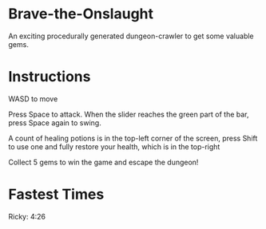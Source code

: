 # Brave-the-Onslaught
An exciting procedurally generated dungeon-crawler to get some valuable gems.

# Instructions
WASD to move

Press Space to attack. When the slider reaches the green part of the bar, press Space again to swing.

A count of healing potions is in the top-left corner of the screen, 
press Shift to use one and fully restore your health, which is in the top-right

Collect 5 gems to win the game and escape the dungeon!

# Fastest Times
Ricky: 4:26
